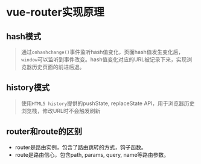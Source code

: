 # vue-router实现原理

## hash模式
> 通过`onhashchange()`事件监听hash值变化，页面hash值发生变化后，`window`可以监听到事件改变。hash值变化对应的URL被记录下来，实现浏览器历史页面的前进后退。

## history模式
> 使用`HTML5 history`提供的pushState, replaceState API，用于浏览器历史浏览栈，修改URL时不会触发刷新



## router和route的区别
- router是路由实例，包含了路由跳转的方式，钩子函数。
- route是路由信心，包含path, params, query, name等路由参数。